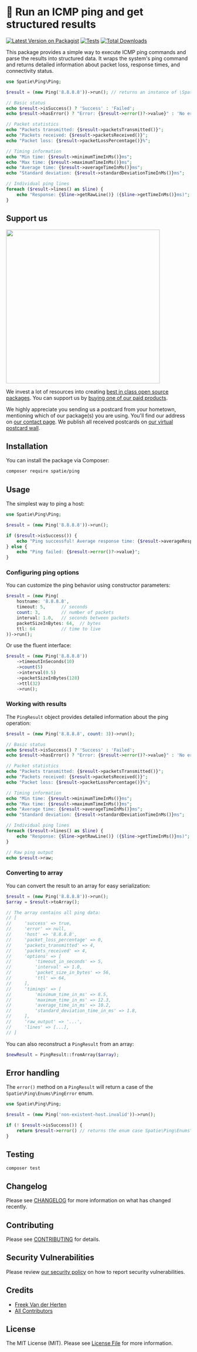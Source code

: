 # 🏓 Run an ICMP ping and get structured results

[![Latest Version on Packagist](https://img.shields.io/packagist/v/spatie/ping.svg?style=flat-square)](https://packagist.org/packages/spatie/ping)
[![Tests](https://img.shields.io/github/actions/workflow/status/spatie/ping/run-tests.yml?branch=main&label=tests&style=flat-square)](https://github.com/spatie/ping/actions/workflows/run-tests.yml)
[![Total Downloads](https://img.shields.io/packagist/dt/spatie/ping.svg?style=flat-square)](https://packagist.org/packages/spatie/ping)

This package provides a simple way to execute ICMP ping commands and parse the results into structured data. It wraps the system's ping command and returns detailed information about packet loss, response times, and connectivity status.

```php
use Spatie\Ping\Ping;

$result = (new Ping('8.8.8.8'))->run(); // returns an instance of \Spatie\Ping\PingResult

// Basic status
echo $result->isSuccess() ? 'Success' : 'Failed';
echo $result->hasError() ? "Error: {$result->error()?->value}" : 'No errors';

// Packet statistics
echo "Packets transmitted: {$result->packetsTransmitted()}";
echo "Packets received: {$result->packetsReceived()}";
echo "Packet loss: {$result->packetLossPercentage()}%";

// Timing information
echo "Min time: {$result->minimumTimeInMs()}ms";
echo "Max time: {$result->maximumTimeInMs()}ms";  
echo "Average time: {$result->averageTimeInMs()}ms";
echo "Standard deviation: {$result->standardDeviationTimeInMs()}ms";

// Individual ping lines
foreach ($result->lines() as $line) {
    echo "Response: {$line->getRawLine()} ({$line->getTimeInMs()}ms)";
}
```

## Support us

[<img src="https://github-ads.s3.eu-central-1.amazonaws.com/ping.jpg?t=1" width="419px" />](https://spatie.be/github-ad-click/ping)

We invest a lot of resources into creating [best in class open source packages](https://spatie.be/open-source). You can support us by [buying one of our paid products](https://spatie.be/open-source/support-us).

We highly appreciate you sending us a postcard from your hometown, mentioning which of our package(s) you are using. You'll find our address on [our contact page](https://spatie.be/about-us). We publish all received postcards on [our virtual postcard wall](https://spatie.be/open-source/postcards).

## Installation

You can install the package via Composer:

```bash
composer require spatie/ping
```

## Usage

The simplest way to ping a host:

```php
use Spatie\Ping\Ping;

$result = (new Ping('8.8.8.8'))->run();

if ($result->isSuccess()) {
    echo "Ping successful! Average response time: {$result->averageResponseTimeInMs()}ms";
} else {
    echo "Ping failed: {$result->error()?->value}";
}
```

### Configuring ping options

You can customize the ping behavior using constructor parameters:

```php
$result = (new Ping(
    hostname: '8.8.8.8',
    timeout: 5,      // seconds
    count: 3,        // number of packets
    interval: 1.0,   // seconds between packets
    packetSizeInBytes: 64,  // bytes
    ttl: 64          // time to live
))->run();
```

Or use the fluent interface:

```php
$result = (new Ping('8.8.8.8'))
    ->timeoutInSeconds(10)
    ->count(5)
    ->interval(0.5)
    ->packetSizeInBytes(128)
    ->ttl(32)
    ->run();
```

### Working with results

The `PingResult` object provides detailed information about the ping operation:

```php
$result = (new Ping('8.8.8.8', count: 3))->run();

// Basic status
echo $result->isSuccess() ? 'Success' : 'Failed';
echo $result->hasError() ? "Error: {$result->error()?->value}" : 'No errors';

// Packet statistics
echo "Packets transmitted: {$result->packetsTransmitted()}";
echo "Packets received: {$result->packetsReceived()}";
echo "Packet loss: {$result->packetLossPercentage()}%";

// Timing information
echo "Min time: {$result->minimumTimeInMs()}ms";
echo "Max time: {$result->maximumTimeInMs()}ms";  
echo "Average time: {$result->averageTimeInMs()}ms";
echo "Standard deviation: {$result->standardDeviationTimeInMs()}ms";

// Individual ping lines
foreach ($result->lines() as $line) {
    echo "Response: {$line->getRawLine()} ({$line->getTimeInMs()}ms)";
}

// Raw ping output
echo $result->raw;
```

### Converting to array

You can convert the result to an array for easy serialization:

```php
$result = (new Ping('8.8.8.8'))->run();
$array = $result->toArray();

// The array contains all ping data:
// [
//     'success' => true,
//     'error' => null,
//     'host' => '8.8.8.8',
//     'packet_loss_percentage' => 0,
//     'packets_transmitted' => 4,
//     'packets_received' => 4,
//     'options' => [
//         'timeout_in_seconds' => 5,
//         'interval' => 1.0,
//         'packet_size_in_bytes' => 56,
//         'ttl' => 64,
//     ],
//     'timings' => [
//         'minimum_time_in_ms' => 8.5,
//         'maximum_time_in_ms' => 12.3,
//         'average_time_in_ms' => 10.2,
//         'standard_deviation_time_in_ms' => 1.8,
//     ],
//     'raw_output' => '...',
//     'lines' => [...],
// ]
```

You can also reconstruct a `PingResult` from an array:

```php
$newResult = PingResult::fromArray($array);
```

## Error handling

The `error()` method on a `PingResult` will return a case of the `Spatie\Ping\Enums\PingError` enum.

```php
use Spatie\Ping\Ping;

$result = (new Ping('non-existent-host.invalid'))->run();

if (! $result->isSuccess()) {
    return $result->error() // returns the enum case Spatie\Ping\Enums\PingError::HostnameNotFound
}
```

## Testing

```bash
composer test
```

## Changelog

Please see [CHANGELOG](CHANGELOG.md) for more information on what has changed recently.

## Contributing

Please see [CONTRIBUTING](https://github.com/spatie/.github/blob/main/CONTRIBUTING.md) for details.

## Security Vulnerabilities

Please review [our security policy](../../security/policy) on how to report security vulnerabilities.

## Credits

- [Freek Van der Herten](https://github.com/freekmurze)
- [All Contributors](../../contributors)

## License

The MIT License (MIT). Please see [License File](LICENSE.md) for more information.
